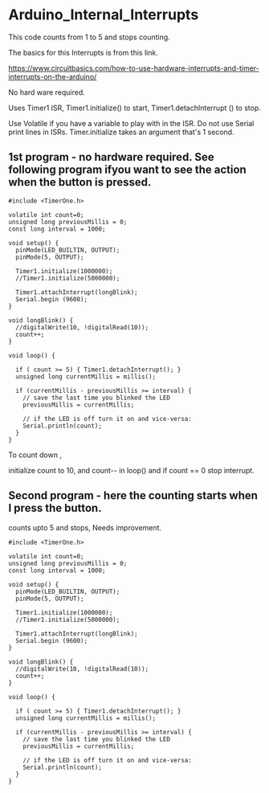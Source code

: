 # Arduino_Internal_Interrupts


This code counts from 1 to 5 and stops counting.

The basics for this Interrupts is from this link.

https://www.circuitbasics.com/how-to-use-hardware-interrupts-and-timer-interrupts-on-the-arduino/

No hard ware required.

Uses Timer1 ISR, 
Timer1.initialize() to start, 
Timer1.detachInterrupt () to stop.


Use Volatile if you have a variable to play with in the ISR.
Do not use Serial print lines in ISRs.
Timer.initialize takes an argument that's 1 second.

## 1st program - no hardware required.  See following program ifyou want to see the action when the button is pressed.

```
#include <TimerOne.h>

volatile int count=0;
unsigned long previousMillis = 0;
const long interval = 1000;  

void setup() {
  pinMode(LED_BUILTIN, OUTPUT);
  pinMode(5, OUTPUT);
  
  Timer1.initialize(1000000); 
  //Timer1.initialize(5000000); 
     
  Timer1.attachInterrupt(longBlink);  
  Serial.begin (9600);
}

void longBlink() {
  //digitalWrite(10, !digitalRead(10));
  count++;
}

void loop() {

  if ( count >= 5) { Timer1.detachInterrupt(); }
  unsigned long currentMillis = millis();

  if (currentMillis - previousMillis >= interval) {
    // save the last time you blinked the LED
    previousMillis = currentMillis;

    // if the LED is off turn it on and vice-versa:
    Serial.println(count);
  }
}

```


To count down ,

initialize count to 10, and count-- in loop() and if count == 0  stop interrupt.


## Second program - here the counting starts when I press the button.
counts upto 5 and stops, Needs improvement.

```
#include <TimerOne.h>

volatile int count=0;
unsigned long previousMillis = 0;
const long interval = 1000;  

void setup() {
  pinMode(LED_BUILTIN, OUTPUT);
  pinMode(5, OUTPUT);
  
  Timer1.initialize(1000000); 
  //Timer1.initialize(5000000); 
     
  Timer1.attachInterrupt(longBlink);  
  Serial.begin (9600);
}

void longBlink() {
  //digitalWrite(10, !digitalRead(10));
  count++;
}

void loop() {

  if ( count >= 5) { Timer1.detachInterrupt(); }
  unsigned long currentMillis = millis();

  if (currentMillis - previousMillis >= interval) {
    // save the last time you blinked the LED
    previousMillis = currentMillis;

    // if the LED is off turn it on and vice-versa:
    Serial.println(count);
  }
}

```
